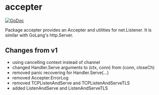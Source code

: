 # accepter

[![GoDoc](https://godoc.org/github.com/orkunkaraduman/go-accepter?status.svg)](https://godoc.org/github.com/orkunkaraduman/go-accepter)

Package accepter provides an Accepter and utilities for net.Listener.
It is similar with GoLang's http.Server.

## Changes from v1

* using cancelling context instead of channel
* changed Handler.Serve arguments to (ctx, conn) from (conn, closeCh)
* removed panic recovering for Handler.Serve(...)
* removed Accepter.ErrorLog
* removed TCPListenAndServe and TCPListenAndServeTLS
* added ListenAndServe and ListenAndServeTLS
